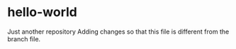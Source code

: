# hello-world
Just another repository
Adding changes so that this file is different from the branch file.
